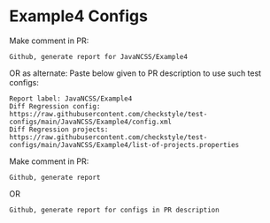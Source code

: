 # Example4 Configs
Make comment in PR:
```
Github, generate report for JavaNCSS/Example4
```
OR as alternate:
Paste below given to PR description to use such test configs:
```
Report label: JavaNCSS/Example4
Diff Regression config: https://raw.githubusercontent.com/checkstyle/test-configs/main/JavaNCSS/Example4/config.xml
Diff Regression projects: https://raw.githubusercontent.com/checkstyle/test-configs/main/JavaNCSS/Example4/list-of-projects.properties
```
Make comment in PR:
```
Github, generate report
```
OR
```
Github, generate report for configs in PR description
```
